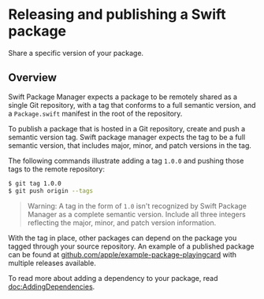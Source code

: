 # Releasing and publishing a Swift package

Share a specific version of your package.

## Overview

Swift Package Manager expects a package to be remotely shared as a single Git repository, with a tag that conforms to a full semantic version, and a `Package.swift` manifest in the root of the repository.

<!-- TODO: need a reference to sharing a dependency through a swift registry -->

To publish a package that is hosted in a Git repository, create and push a semantic version tag.
Swift package manager expects the tag to be a full semantic version, that includes major, minor, and patch versions in the tag.

The following commands illustrate adding a tag `1.0.0` and pushing those tags to the remote repository:

```bash
$ git tag 1.0.0
$ git push origin --tags
```

> Warning: A tag in the form of `1.0` isn't recognized by Swift Package Manager as a complete semantic version.
> Include all three integers reflecting the major, minor, and patch version information.

With the tag in place, other packages can depend on the package you tagged through your source repository.
An example of a published package can be found at [github.com/apple/example-package-playingcard](https://github.com/apple/example-package-playingcard/) with multiple releases available.

To read more about adding a dependency to your package, read <doc:AddingDependencies>.
